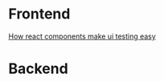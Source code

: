 []()
# Frontend
[How react components make ui testing easy](https://www.toptal.com/react/how-react-components-make-ui-testing-easy)

# Backend